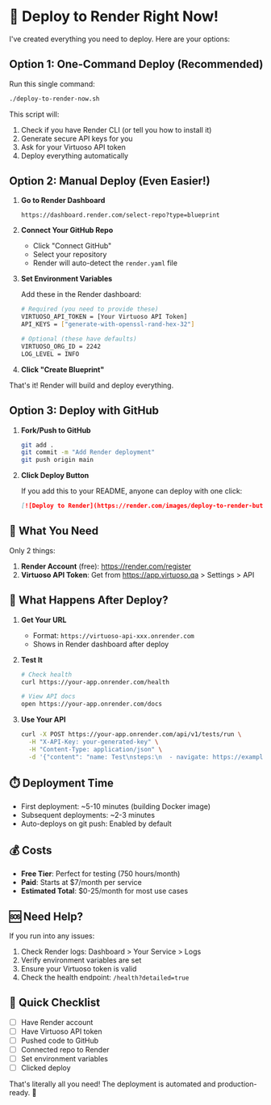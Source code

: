 # 🚀 Deploy to Render Right Now!

I've created everything you need to deploy. Here are your options:

## Option 1: One-Command Deploy (Recommended)

Run this single command:

```bash
./deploy-to-render-now.sh
```

This script will:

1. Check if you have Render CLI (or tell you how to install it)
2. Generate secure API keys for you
3. Ask for your Virtuoso API token
4. Deploy everything automatically

## Option 2: Manual Deploy (Even Easier!)

1. **Go to Render Dashboard**

   ```
   https://dashboard.render.com/select-repo?type=blueprint
   ```

2. **Connect Your GitHub Repo**

   - Click "Connect GitHub"
   - Select your repository
   - Render will auto-detect the `render.yaml` file

3. **Set Environment Variables**

   Add these in the Render dashboard:

   ```bash
   # Required (you need to provide these)
   VIRTUOSO_API_TOKEN = [Your Virtuoso API Token]
   API_KEYS = ["generate-with-openssl-rand-hex-32"]

   # Optional (these have defaults)
   VIRTUOSO_ORG_ID = 2242
   LOG_LEVEL = INFO
   ```

4. **Click "Create Blueprint"**

That's it! Render will build and deploy everything.

## Option 3: Deploy with GitHub

1. **Fork/Push to GitHub**

   ```bash
   git add .
   git commit -m "Add Render deployment"
   git push origin main
   ```

2. **Click Deploy Button**

   If you add this to your README, anyone can deploy with one click:

   ```markdown
   [![Deploy to Render](https://render.com/images/deploy-to-render-button.svg)](https://render.com/deploy?repo=https://github.com/YOUR_USERNAME/virtuoso-GENerator)
   ```

## 🔑 What You Need

Only 2 things:

1. **Render Account** (free): https://render.com/register
2. **Virtuoso API Token**: Get from https://app.virtuoso.qa > Settings > API

## 📱 What Happens After Deploy?

1. **Get Your URL**

   - Format: `https://virtuoso-api-xxx.onrender.com`
   - Shows in Render dashboard after deploy

2. **Test It**

   ```bash
   # Check health
   curl https://your-app.onrender.com/health

   # View API docs
   open https://your-app.onrender.com/docs
   ```

3. **Use Your API**
   ```bash
   curl -X POST https://your-app.onrender.com/api/v1/tests/run \
     -H "X-API-Key: your-generated-key" \
     -H "Content-Type: application/json" \
     -d '{"content": "name: Test\nsteps:\n  - navigate: https://example.com\n  - assert: Example"}'
   ```

## ⏱️ Deployment Time

- First deployment: ~5-10 minutes (building Docker image)
- Subsequent deployments: ~2-3 minutes
- Auto-deploys on git push: Enabled by default

## 💰 Costs

- **Free Tier**: Perfect for testing (750 hours/month)
- **Paid**: Starts at $7/month per service
- **Estimated Total**: $0-25/month for most use cases

## 🆘 Need Help?

If you run into any issues:

1. Check Render logs: Dashboard > Your Service > Logs
2. Verify environment variables are set
3. Ensure your Virtuoso token is valid
4. Check the health endpoint: `/health?detailed=true`

## 🎯 Quick Checklist

- [ ] Have Render account
- [ ] Have Virtuoso API token
- [ ] Pushed code to GitHub
- [ ] Connected repo to Render
- [ ] Set environment variables
- [ ] Clicked deploy

That's literally all you need! The deployment is automated and production-ready. 🎉

